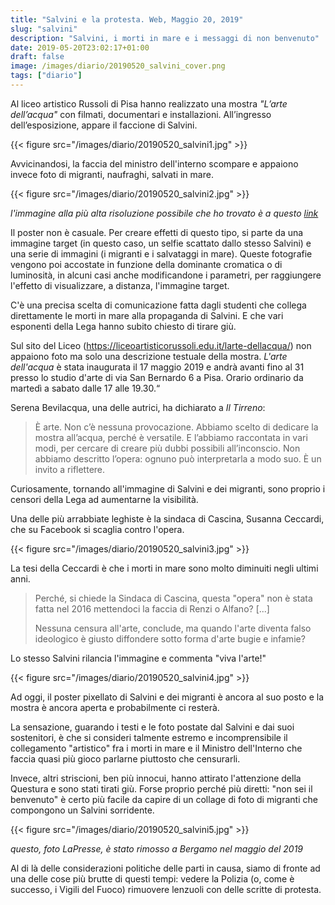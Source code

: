 ```yaml
---
title: "Salvini e la protesta. Web, Maggio 20, 2019"
slug: "salvini"
description: "Salvini, i morti in mare e i messaggi di non benvenuto"
date: 2019-05-20T23:02:17+01:00
draft: false
image: /images/diario/20190520_salvini_cover.png
tags: ["diario"]
---
```


Al liceo artistico Russoli di Pisa hanno realizzato una mostra *"L’arte dell’acqua"* con filmati, documentari e installazioni. All’ingresso dell’esposizione, appare il faccione di Salvini.

{{< figure src="/images/diario/20190520_salvini1.jpg" >}}


Avvicinandosi, la faccia del ministro dell'interno scompare e appaiono invece foto di migranti, naufraghi, salvati in mare.

{{< figure src="/images/diario/20190520_salvini2.jpg" >}}



*l'immagine alla più alta risoluzione possibile che ho trovato è a questo [link](https://madebyhumanrace.org/images/diario/20190520_salvini_highres.jpg)*



Il poster non è casuale. Per creare effetti di questo tipo, si parte da una immagine target (in questo caso, un selfie scattato dallo stesso Salvini) e una serie di immagini (i migranti e i salvataggi in mare). Queste fotografie vengono poi accostate in funzione della dominante cromatica o di luminosità, in alcuni casi anche modificandone i parametri, per raggiungere l'effetto di visualizzare, a distanza, l'immagine target.

C'è una precisa scelta di comunicazione fatta dagli studenti che collega direttamente le morti in mare alla propaganda di Salvini. E che vari esponenti della Lega hanno subito chiesto di tirare giù.

Sul sito del Liceo (https://liceoartisticorussoli.edu.it/larte-dellacqua/) non appaiono foto ma solo una descrizione testuale della mostra. *L'arte dell'acqua* è stata inaugurata il 17 maggio 2019 e andrà avanti fino al 31 presso lo studio d'arte di via San Bernardo 6 a Pisa. Orario ordinario da martedì a sabato dalle 17 alle 19.30.“



Serena Bevilacqua, una delle autrici, ha dichiarato a *Il Tirreno*:

> È arte. Non c’è nessuna provocazione. Abbiamo scelto di dedicare la mostra all’acqua, perché è versatile. E l’abbiamo raccontata in vari modi, per cercare di creare più dubbi possibili all’inconscio. Non abbiamo descritto l’opera: ognuno può interpretarla a modo suo. È un invito a riflettere.



Curiosamente, tornando all'immagine di Salvini e dei migranti, sono proprio i censori della Lega ad aumentarne la visibilità.

Una delle più arrabbiate leghiste è la sindaca di Cascina, Susanna Ceccardi, che su Facebook si scaglia contro l'opera.

{{< figure src="/images/diario/20190520_salvini3.jpg" >}}



La tesi della Ceccardi è che i morti in mare sono molto diminuiti negli ultimi anni.

> Perché, si chiede la Sindaca di Cascina, questa "opera" non è stata fatta nel 2016 mettendoci la faccia di Renzi o Alfano? [...]
>
> Nessuna censura all'arte, conclude, ma quando l'arte diventa falso ideologico è giusto diffondere sotto forma d'arte bugie e infamie?



Lo stesso Salvini rilancia l'immagine e commenta "viva l'arte!"

{{< figure src="/images/diario/20190520_salvini4.jpg" >}}



Ad oggi, il poster pixellato di Salvini e dei migranti è ancora al suo posto e la mostra è ancora aperta e probabilmente ci resterà.

La sensazione, guarando i testi e le foto postate dal Salvini e dai suoi sostenitori, è che si consideri talmente estremo e incomprensibile il collegamento "artistico" fra i morti in mare e il Ministro dell'Interno che faccia quasi più gioco parlarne piuttosto che censurarli.

Invece, altri striscioni, ben più innocui, hanno attirato l'attenzione della Questura e sono stati tirati giù. Forse proprio perché più diretti: "non sei il benvenuto" è certo più facile da capire di un collage di foto di migranti che compongono un Salvini sorridente.

{{< figure src="/images/diario/20190520_salvini5.jpg" >}}

*questo, foto LaPresse, è stato rimosso a Bergamo nel maggio del 2019*



Al di là delle considerazioni politiche delle parti in causa, siamo di fronte ad una delle cose più brutte di questi tempi: vedere la Polizia (o, come è successo, i Vigili del Fuoco) rimuovere lenzuoli con delle scritte di protesta.
